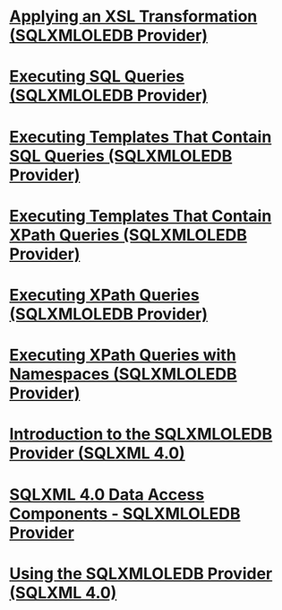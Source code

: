 # [Applying an XSL Transformation (SQLXMLOLEDB Provider)](applying-an-xsl-transformation-sqlxmloledb-provider.md)
# [Executing SQL Queries (SQLXMLOLEDB Provider)](executing-sql-queries-sqlxmloledb-provider.md)
# [Executing Templates That Contain SQL Queries (SQLXMLOLEDB Provider)](executing-templates-that-contain-sql-queries-sqlxmloledb-provider.md)
# [Executing Templates That Contain XPath Queries (SQLXMLOLEDB Provider)](executing-templates-that-contain-xpath-queries-sqlxmloledb-provider.md)
# [Executing XPath Queries (SQLXMLOLEDB Provider)](executing-xpath-queries-sqlxmloledb-provider.md)
# [Executing XPath Queries with Namespaces (SQLXMLOLEDB Provider)](executing-xpath-queries-with-namespaces-sqlxmloledb-provider.md)
# [Introduction to the SQLXMLOLEDB Provider (SQLXML 4.0)](introduction-to-the-sqlxmloledb-provider-sqlxml-4-0.md)
# [SQLXML 4.0 Data Access Components - SQLXMLOLEDB Provider](sqlxml-4-0-data-access-components-sqlxmloledb-provider.md)
# [Using the SQLXMLOLEDB Provider (SQLXML 4.0)](using-the-sqlxmloledb-provider-sqlxml-4-0.md)
